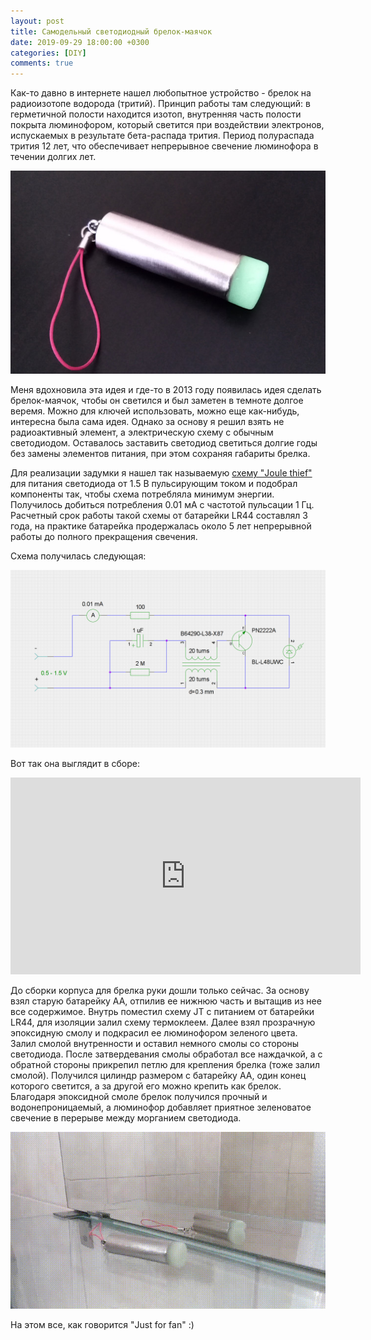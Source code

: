 ```yaml
---
layout: post
title: Самодельный светодиодный брелок-маячок
date: 2019-09-29 18:00:00 +0300
categories: [DIY]
comments: true
---
```


Как-то давно в интернете нашел любопытное устройство - брелок на радиоизотопе водорода (тритий). Принцип работы там следующий: в герметичной полости находится изотоп, внутренняя часть полости покрыта люминофором, который светится при воздействии электронов, испускаемых в результате бета-распада трития. Период полураспада трития 12 лет, что обеспечивает непрерывное свечение люминофора в течении долгих лет.

![keychain](/assets/images/keychain.jpg "Брелок-маячок")

Меня вдохновила эта идея и где-то в 2013 году появилась идея сделать брелок-маячок, чтобы он светился и был заметен в темноте долгое веремя. Можно для ключей использовать, можно еще как-нибудь, интересна была сама идея. Однако за основу я решил взять не радиоактивный элемент, а электрическую схему с обычным светодиодом. Оставалось заставить светодиод светиться долгие годы без замены элементов питания, при этом сохраняя габариты брелка.

<!--more-->

Для реализации задумки я нашел так называемую [схему "Joule thief"](https://acdc.foxylab.com/node/16) для питания светодиода от 1.5 В пульсирующим током и подобрал компоненты так, чтобы схема потребляла минимум энергии. Получилось добиться потребления 0.01 мА с частотой пульсации 1 Гц. Расчетный срок работы такой схемы от батарейки LR44 составлял 3 года, на практике батарейка продержалась около 5 лет непрерывной работы до полного прекращения свечения.

Схема получилась следующая:

![jt](/assets/images/jt4.png "Схема JT")

Вот так она выглядит в сборе:

<iframe width="560" height="315" src="https://www.youtube.com/embed/7JCmp_e1h3U" frameborder="0" allow="accelerometer; autoplay; encrypted-media; gyroscope; picture-in-picture" allowfullscreen></iframe>

До сборки корпуса для брелка руки дошли только сейчас. За основу взял старую батарейку AA, отпилив ее нижнюю часть и вытащив из нее все содержимое. Внутрь поместил схему JT с питанием от батарейки LR44, для изоляции залил схему термоклеем. Далее взял прозрачную эпоксидную смолу и подкрасил ее люминофором зеленого цвета. Залил смолой внутренности и оставил немного смолы со стороны светодиода. После затвердевания смолы обработал все наждачкой, а с обратной стороны прикрепил петлю для крепления брелка (тоже залил смолой). Получился цилиндр размером с батарейку AA, один конец которого светится, а за другой его можно крепить как брелок. Благодаря эпоксидной смоле брелок получился прочный и водонепроницаемый, а люминофор добавляет приятное зеленоватое свечение в перерыве между морганием светодиода.

![keychain](/assets/images/keychain.gif "Запись свечения")

На этом все, как говорится "Just for fan" :)
